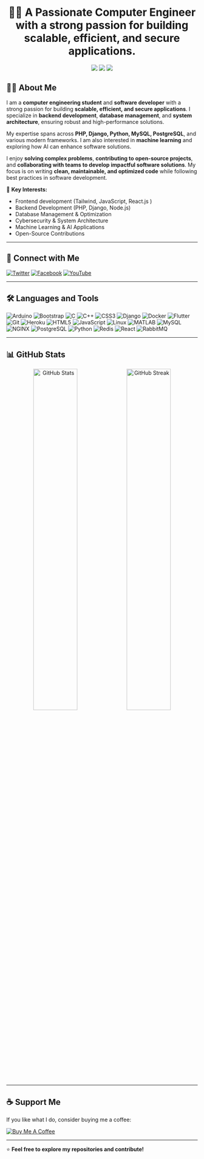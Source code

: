 <h1 align="center">👨‍💻 A Passionate Computer Engineer with a strong passion for building <strong>scalable, efficient, and secure applications</strong>.</h1>

<p align="center"> 
  <img src="https://img.shields.io/badge/-Machine%20Learning-blueviolet?style=flat-square" />
  <img src="https://img.shields.io/badge/-Software%20Developer-brightgreen?style=flat-square" />  
  <img src="https://img.shields.io/badge/-Open%20Source%20Enthusiast-orange?style=flat-square" />   
</p>   
       
## 👨‍💻 About Me  
                                                                                                                                                       
I am a **computer engineering student** and **software developer** with a strong passion for building **scalable, efficient, and secure applications**. I specialize in **backend development**, **database management**, and **system architecture**, ensuring robust and high-performance solutions.  

My expertise spans across **PHP, Django, Python, MySQL, PostgreSQL**, and various modern frameworks. I am also interested in **machine learning** and exploring how AI can enhance software solutions.  

I enjoy **solving complex problems**, **contributing to open-source projects**, and **collaborating with teams to develop impactful software solutions**. My focus is on writing **clean, maintainable, and optimized code** while following best practices in software development.  

📌 **Key Interests:**  
- Frontend development (Tailwind, JavaScript, React.js ) 
- Backend Development (PHP, Django, Node.js) 
- Database Management & Optimization  
- Cybersecurity & System Architecture  
- Machine Learning & AI Applications   
- Open-Source Contributions  

---

## 🚀 Connect with Me
[![Twitter](https://img.shields.io/badge/Twitter-1DA1F2?style=for-the-badge&logo=twitter&logoColor=white)](https://twitter.com/)
[![Facebook](https://img.shields.io/badge/Facebook-1877F2?style=for-the-badge&logo=facebook&logoColor=white)](https://facebook.com/)
[![YouTube](https://img.shields.io/badge/YouTube-FF0000?style=for-the-badge&logo=youtube&logoColor=white)](https://youtube.com/)

---

## 🛠️ Languages and Tools

![Arduino](https://img.shields.io/badge/-Arduino-00979D?style=flat-square&logo=arduino&logoColor=white)
![Bootstrap](https://img.shields.io/badge/-Bootstrap-563D7C?style=flat-square&logo=bootstrap)
![C](https://img.shields.io/badge/-C-A8B9CC?style=flat-square&logo=c&logoColor=black)
![C++](https://img.shields.io/badge/-C++-00599C?style=flat-square&logo=c%2B%2B&logoColor=white)
![CSS3](https://img.shields.io/badge/-CSS3-1572B6?style=flat-square&logo=css3)
![Django](https://img.shields.io/badge/-Django-092E20?style=flat-square&logo=django)
![Docker](https://img.shields.io/badge/-Docker-2496ED?style=flat-square&logo=docker&logoColor=white)
![Flutter](https://img.shields.io/badge/-Flutter-02569B?style=flat-square&logo=flutter)
![Git](https://img.shields.io/badge/-Git-F05032?style=flat-square&logo=git&logoColor=white)
![Heroku](https://img.shields.io/badge/-Heroku-430098?style=flat-square&logo=heroku)
![HTML5](https://img.shields.io/badge/-HTML5-E34F26?style=flat-square&logo=html5&logoColor=white)
![JavaScript](https://img.shields.io/badge/-JavaScript-F7DF1E?style=flat-square&logo=javascript&logoColor=black)
![Linux](https://img.shields.io/badge/-Linux-FCC624?style=flat-square&logo=linux&logoColor=black)
![MATLAB](https://img.shields.io/badge/-MATLAB-0076A8?style=flat-square&logo=mathworks)
![MySQL](https://img.shields.io/badge/-MySQL-4479A1?style=flat-square&logo=mysql&logoColor=white)
![NGINX](https://img.shields.io/badge/-NGINX-009639?style=flat-square&logo=nginx)
![PostgreSQL](https://img.shields.io/badge/-PostgreSQL-336791?style=flat-square&logo=postgresql)
![Python](https://img.shields.io/badge/-Python-3776AB?style=flat-square&logo=python&logoColor=white)
![Redis](https://img.shields.io/badge/-Redis-DC382D?style=flat-square&logo=redis)
![React](https://img.shields.io/badge/-React-61DAFB?style=flat-square&logo=react)
![RabbitMQ](https://img.shields.io/badge/-RabbitMQ-FF6600?style=flat-square&logo=rabbitmq&logoColor=white)

---

## 📊 GitHub Stats

<p align="center">
  <img src="https://github-readme-stats.vercel.app/api?username=c-elgol&show_icons=true&theme=radical&include_all_commits=true&count_private=true" alt="GitHub Stats" width="48%" />
  <img src="https://github-readme-streak-stats.herokuapp.com/?user=c-elgol&theme=radical&hide_border=true" alt="GitHub Streak" width="48%" />
</p>


---

## ☕ Support Me
If you like what I do, consider buying me a coffee:

[![Buy Me A Coffee](https://img.shields.io/badge/☕-Buy%20me%20a%20coffee-FFDD00?style=for-the-badge&logo=buy-me-a-coffee&logoColor=black)](https://www.buymeacoffee.com/yourusername)

---

⭐ **Feel free to explore my repositories and contribute!**
